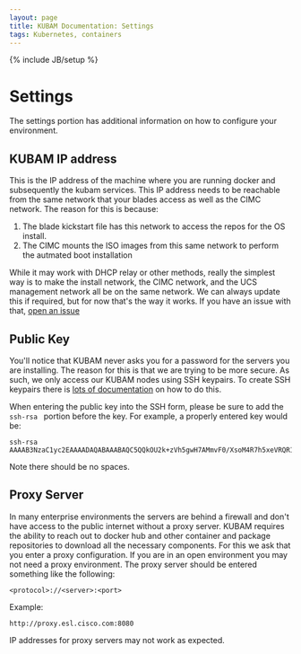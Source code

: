 ```yaml
---
layout: page
title: KUBAM Documentation: Settings
tags: Kubernetes, containers
---
```

{% include JB/setup %}

# Settings

The settings portion has additional information on how to configure your environment. 

## KUBAM IP address

This is the IP address of the machine where you are running docker and subsequently the kubam services.  This IP address needs to be reachable from the same network that your blades access as well as the CIMC network.  The reason for this is because:

1. The blade kickstart file has this network to access the repos for the OS install. 
2. The CIMC mounts the ISO images from this same network to perform the autmated boot installation

While it may work with DHCP relay or other methods, really the simplest way is to make the install network, the CIMC network, and the UCS management network all be on the same network.  We can always update this if required, but for now that's the way it works.  If you have an issue with that, [open an issue](https://github.com/CiscoUcs/KUBAM-Frontend/issues)

## Public Key

You'll notice that KUBAM never asks you for a password for the servers you are installing.  The reason for this is that we are trying to be more secure.  As such, we only access our KUBAM nodes using SSH keypairs.  To create SSH keypairs there is [lots of documentation](https://www.digitalocean.com/community/tutorials/how-to-set-up-ssh-keys--2) on how to do this. 

When entering the public key into the SSH form, please be sure to add the ```ssh-rsa ``` portion before the key.  For example, a properly entered key would be: 

```
ssh-rsa AAAAB3NzaC1yc2EAAAADAQABAAABAQC5QQkOU2k+zVh5gwH7AMmvF0/XsoM4R7h5xeVRQR1IBeeHjHAKoTXX04VbUD+g+9sHnsOvi+MgkHJ55EryZe7YVNI3ylfL0h1quq60Z0tFysA/6X45eJXcu5qAiLk9lkxxOrMO1x0PfVuvzJSqBA8KnPsj6F47bnM787K8x7ZfJG2nJNVZ/ZtQ+sCMcq/HSrmV6r1kY0ZmaiQWHFyR1vhY0i7h1IWVHCbXTfKMcxYfldUtiyZSMErISIcsOv2LckU6R9xOcJGYZboEkle5nrw89Pf0k+H9KXiHYG4RbldsHV1t8xbkGzZYmYXByrJd8N2+78y8HeKJyN09TpB9R9en
```
Note there should be no spaces. 

## Proxy Server

In many enterprise environments the servers are behind a firewall and don't have access to the public internet without a proxy server.  KUBAM requires the ability to reach out to docker hub and other container and package repositories to download all the necessary components.  For this we ask that you enter a proxy configuration.  If you are in an open environment you may not need a proxy environment.  The proxy server should be entered something like the following: 

```
<protocol>://<server>:<port>
```
Example:

```
http://proxy.esl.cisco.com:8080
```

IP addresses for proxy servers may not work as expected. 
